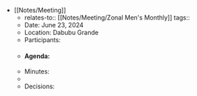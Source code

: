 - [[Notes/Meeting]]
	- relates-to:: [[Notes/Meeting/Zonal Men's Monthly]] 
	  tags::
	- Date: June 23, 2024
	- Location: Dabubu Grande
	- Participants:
	- #### Agenda:
	- Minutes:
	-
	- Decisions: